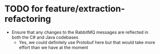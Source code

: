 
# TODO for feature/extraction-refactoring

- Ensure that any changes to the RabbitMQ messages are reflected in both the C# and Java codebases
  - Yes, we could definitely use Protobuf here but that would take more effort than we have at the moment

